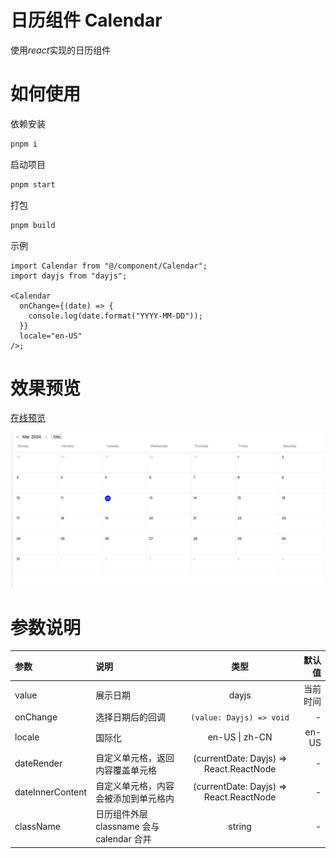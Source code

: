 # 日历组件 Calendar

使用*react*实现的日历组件

# 如何使用

依赖安装

```sh
pnpm i
```

启动项目

```sh
pnpm start
```

打包

```sh
pnpm build
```

示例

```tsx
import Calendar from "@/component/Calendar";
import dayjs from "dayjs";

<Calendar
  onChange={(date) => {
    console.log(date.format("YYYY-MM-DD"));
  }}
  locale="en-US"
/>;
```

# 效果预览

[在线预览](https://xiaoheimiaomiao.github.io/calendar-component/)

![alt text](image.png)

# 参数说明

| 参数             | 说明                                      |                  类型                   |   默认值 |
| :--------------- | :---------------------------------------- | :-------------------------------------: | -------: |
| value            | 展示日期                                  |                  dayjs                  | 当前时间 |
| onChange         | 选择日期后的回调                          |        `(value: Dayjs) => void`         |        - |
| locale           | 国际化                                    |             en-US \| zh-CN              |    en-US |
| dateRender       | 自定义单元格，返回内容覆盖单元格          | (currentDate: Dayjs) => React.ReactNode |        - |
| dateInnerContent | 自定义单元格，内容会被添加到单元格内      | (currentDate: Dayjs) => React.ReactNode |        - |
| className        | 日历组件外层 classname 会与 calendar 合并 |                 string                  |        - |
